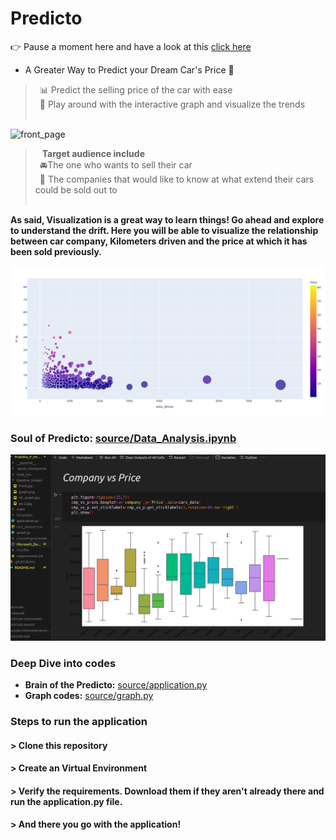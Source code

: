 # Predicto
👉 Pause a moment here and have a look at this [click here](https://youtu.be/3Gx3Sm815G8)
* A Greater Way to Predict your Dream Car's Price 🎯

> &ensp;📊  Predict the selling price of the car with ease <br>
  &ensp;👀 Play around with the interactive graph and visualize the trends <br><br>

![front_page](Prabitha_P/Readme_images/front.jpg)
<br>
>  &ensp; **Target audience include**<br>
  &ensp;🚘The one who wants to sell their car<br>
  &ensp;🏢 The companies that would like to know at what extend their cars could be sold out to <br><br>

__As said, Visualization is a great way to learn things! Go ahead and explore to understand the drift. Here you will be able to visualize the relationship between car company, Kilometers driven and the price at which it has been sold previously.__<br>

![graph_image](source/Readme_images/graph.png)

### Soul of Predicto: [source/Data_Analysis.ipynb](./Prabitha_P/Data_Analysis.ipynb)<br>

![data](source/Readme_images/data.png)
### Deep Dive into codes
 * __Brain of the Predicto:__ [source/application.py](./source/application.py)
 * __Graph codes:__ [source/graph.py](./source/graph.py)

### Steps to run the application
#### > Clone this repository
#### > Create an Virtual Environment
#### > Verify the requirements. Download them if they aren't already there and run the application.py file.
#### > And there you go with the application! 
